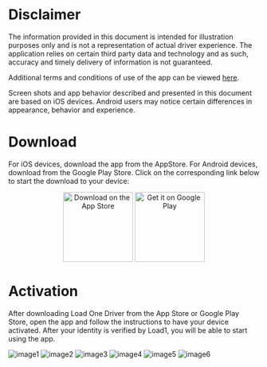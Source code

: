 
# Disclaimer

The information provided in this document is intended for illustration purposes only and is not a representation of actual driver experience. The application relies on certain third party data and technology and as such, accuracy and timely delivery of information is not guaranteed.

Additional terms and conditions of use of the app can be viewed [here](https://www.load1.com/cms/uploads/website-and-app-terms-and-conditions.pdf).

Screen shots and app behavior described and presented in this document are based on iOS devices. Android users may notice certain differences in appearance, behavior and experience.

# Download

For iOS devices, download the app from the AppStore. For Android devices, download from the Google Play Store. Click on the corresponding link below to start the download to your device:

<p align="center">
  <a target="_blank" href="https://itunes.apple.com/us/app/load-one-driver/id1294361772?mt=8" style="text-decoration: none;">
    <img alt="Download on the App Store" title="App Store" src="http://i.imgur.com/0n2zqHD.png" width="140">
  </a>

  <a target="_blank" href="https://play.google.com/store/apps/details?id=com.loadone.driverapp">
    <img alt="Get it on Google Play" title="Google Play" src="http://i.imgur.com/mtGRPuM.png" width="140">
  </a>
</p>

# Activation

After downloading Load One Driver from the App Store or Google Play Store, open the app and follow the instructions to have your device activated. After your identity is verified by Load1, you will be able to start using the app.

![image1](_media/activation/image1.png)
![image2](_media/activation/image2.png)
![image3](_media/activation/image3.png)
![image4](_media/activation/image4.png)
![image5](_media/activation/image5.png)
![image6](_media/activation/image6.png)